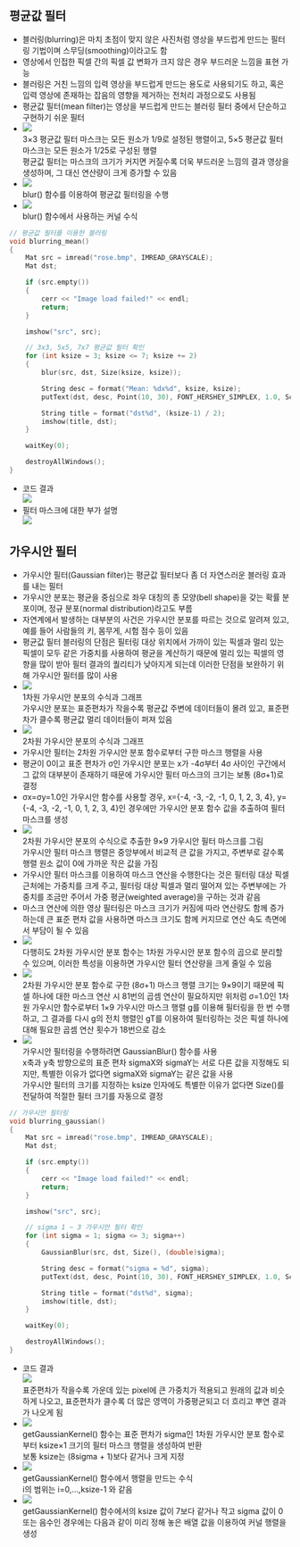 ## 평균값 필터
* 블러링(blurring)은 마치 초점이 맞지 않은 사진처럼 영상을 부드럽게 만드는 필터링 기법이며 스무딩(smoothing)이라고도 함
* 영상에서 인접한 픽셀 간의 픽셀 값 변화가 크지 않은 경우 부드러운 느낌을 표현 가능
* 블러링은 거친 느낌의 입력 영상을 부드럽게 만드는 용도로 사용되기도 하고, 혹은 입력 영상에 존재하는 잡음의 영향을 제거하는 전처리 과정으로도 사용됨
* 평균값 필터(mean filter)는 영상을 부드럽게 만드는 블러링 필터 중에서 단순하고 구현하기 쉬운 필터
* <img src="./img/OCV009.PNG" /> <br/> 3×3 평균값 필터 마스크는 모든 원소가 1/9로 설정된 행렬이고, 5×5 평균값 필터 마스크는 모든 원소가 1/25로 구성된 행렬 <br/> 평균값 필터는 마스크의 크기가 커지면 커질수록 더욱 부드러운 느낌의 결과 영상을 생성하며, 그 대신 연산량이 크게 증가할 수 있음
* <img src="./img/OCV010.PNG" /> <br/> blur() 함수를 이용하여 평균값 필터링을 수행
* <img src="./img/OCV011.PNG" /> <br/> blur() 함수에서 사용하는 커널 수식
```cpp
// 평균값 필터를 이용한 블러링
void blurring_mean()
{
	Mat src = imread("rose.bmp", IMREAD_GRAYSCALE);
	Mat dst;

	if (src.empty())
	{
		cerr << "Image load failed!" << endl;
		return;
	}

	imshow("src", src);

	// 3x3, 5x5, 7x7 평균값 필터 확인
	for (int ksize = 3; ksize <= 7; ksize += 2)
	{
		blur(src, dst, Size(ksize, ksize));

		String desc = format("Mean: %dx%d", ksize, ksize);
		putText(dst, desc, Point(10, 30), FONT_HERSHEY_SIMPLEX, 1.0, Scalar(255));

		String title = format("dst%d", (ksize-1) / 2);
		imshow(title, dst);
	}

	waitKey(0);

	destroyAllWindows();
}
```
* 코드 결과 <br/> <img src="./img/OCV012.PNG" />
* 필터 마스크에 대한 부가 설명 <br/> <img src="./img/OCV013.PNG" />

## 가우시안 필터
* 가우시안 필터(Gaussian filter)는 평균값 필터보다 좀 더 자연스러운 블러링 효과를 내는 필터
* 가우시안 분포는 평균을 중심으로 좌우 대칭의 종 모양(bell shape)을 갖는 확률 분포이며, 정규 분포(normal distribution)라고도 부름 
* 자연계에서 발생하는 대부분의 사건은 가우시안 분포를 따르는 것으로 알려져 있고, 예를 들어 사람들의 키, 몸무게, 시험 점수 등이 있음 
* 평균값 필터 블러링의 단점은 필터링 대상 위치에서 가까이 있는 픽셀과 멀리 있는 픽셀이 모두 같은 가중치를 사용하여 평균을 계산하기 때문에 멀리 있는 픽셀의 영향을 많이 받아 필터 결과의 퀄리티가 낮아지게 되는데 이러한 단점을 보완하기 위해 가우시안 필터를 많이 사용
*  <img src="./img/OCV014.PNG" /> <br/> 1차원 가우시안 분포의 수식과 그래프 <br/> 가우시안 분포는 표준편차가 작을수록 평균값 주변에 데이터들이 몰려 있고, 표준편차가 클수록 평균값 멀리 데이터들이 퍼져 있음
* <img src="./img/OCV015.PNG" /> <br/> 2차원 가우시안 분포의 수식과 그래프 
* 가우시안 필터는 2차원 가우시안 분포 함수로부터 구한 마스크 행렬을 사용
* 평균이 0이고 표준 편차가 σ인 가우시안 분포는 x가 -4σ부터 4σ 사이인 구간에서 그 값의 대부분이 존재하기 때문에 가우시안 필터 마스크의 크기는 보통 (8σ+1)로 결정
* σx=σy=1.0인 가우시안 함수를 사용할 경우, x={-4, -3, -2, -1, 0, 1, 2, 3, 4}, y={-4, -3, -2, -1, 0, 1, 2, 3, 4}인 경우에만 가우시안 분포 함수 값을 추출하여 필터 마스크를 생성
* <img src="./img/OCV016.PNG" /> <br/> 2차원 가우시안 분포의 수식으로 추출한 9×9 가우시안 필터 마스크를 그림 <br/> 가우시안 필터 마스크 행렬은 중앙부에서 비교적 큰 값을 가지고, 주변부로 갈수록 행렬 원소 값이 0에 가까운 작은 값을 가짐
* 가우시안 필터 마스크를 이용하여 마스크 연산을 수행한다는 것은 필터링 대상 픽셀 근처에는 가중치를 크게 주고, 필터링 대상 픽셀과 멀리 떨어져 있는 주변부에는 가중치를 조금만 주어서 가중 평균(weighted average)을 구하는 것과 같음
* 마스크 연산에 의한 영상 필터링은 마스크 크기가 커짐에 따라 연산량도 함께 증가하는데 큰 표준 편차 값을 사용하면 마스크 크기도 함께 커지므로 연산 속도 측면에서 부담이 될 수 있음
* <img src="./img/OCV017.PNG" /> <br/> 다행히도 2차원 가우시안 분포 함수는 1차원 가우시안 분포 함수의 곱으로 분리할 수 있으며, 이러한 특성을 이용하면 가우시안 필터 연산량을 크게 줄일 수 있음 
* <img src="./img/OCV018.PNG" /> <br/> 2차원 가우시안 분포 함수로 구한 (8σ+1) 마스크 행렬 크기는 9×9이기 때문에 픽셀 하나에 대한 마스크 연산 시 81번의 곱셈 연산이 필요하지만 위처럼 σ=1.0인 1차원 가우시안 함수로부터 1×9 가우시안 마스크 행렬 g를 이용해 필터링을 한 번 수행하고, 그 결과를 다시 g의 전치 행렬인 gT를 이용하여 필터링하는 것은 픽셀 하나에 대해 필요한 곱셈 연산 횟수가 18번으로 감소
* <img src="./img/OCV019.PNG" /> <br/> 가우시안 필터링을 수행하려면 GaussianBlur() 함수를 사용 <br/> x축과 y축 방향으로의 표준 편차 sigmaX와 sigmaY는 서로 다른 값을 지정해도 되지만, 특별한 이유가 없다면 sigmaX와 sigmaY는 같은 값을 사용 <br/> 가우시안 필터의 크기를 지정하는 ksize 인자에도 특별한 이유가 없다면 Size()를 전달하여 적절한 필터 크기를 자동으로 결정
```cpp
// 가우시안 필터링
void blurring_gaussian()
{
	Mat src = imread("rose.bmp", IMREAD_GRAYSCALE);
	Mat dst;

	if (src.empty())
	{
		cerr << "Image load failed!" << endl;
		return;
	}

	imshow("src", src);

	// sigma 1 ~ 3 가우시안 필터 확인
	for (int sigma = 1; sigma <= 3; sigma++)
	{
		GaussianBlur(src, dst, Size(), (double)sigma);

		String desc = format("sigma = %d", sigma);
		putText(dst, desc, Point(10, 30), FONT_HERSHEY_SIMPLEX, 1.0, Scalar(255));

		String title = format("dst%d", sigma);
		imshow(title, dst);
	}

	waitKey(0);

	destroyAllWindows();
}
```
* 코드 결과 <br/> <img src="./img/OCV020.PNG" /> <br/> 표준편차가 작을수록 가운데 있는 pixel에 큰 가중치가 적용되고 원래의 값과 비슷하게 나오고, 표준편차가 클수록 더 많은 영역이 가중평균되고 더 흐리고 뿌연 결과가 나오게 됨
* <img src="./img/OCV021.PNG" /> <br/> getGaussianKernel() 함수는 표준 편차가 sigma인 1차원 가우시안 분포 함수로부터 ksize×1 크기의 필터 마스크 행렬을 생성하여 반환 <br/> 보통 ksize는 (8sigma + 1)보다 같거나 크게 지정
* <img src="./img/OCV022.PNG" /> <br/> getGaussianKernel() 함수에서 행렬을 만드는 수식 <br/> i의 범위는 i=0,…,ksize-1 와 같음 
* <img src="./img/OCV023.PNG" /> <br/> getGaussianKernel() 함수에서의 ksize 값이 7보다 같거나 작고 sigma 값이 0 또는 음수인 경우에는 다음과 같이 미리 정해 놓은 배열 값을 이용하여 커널 행렬을 생성
